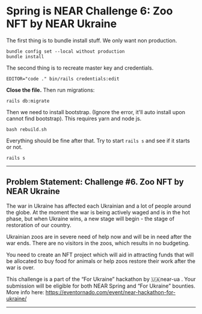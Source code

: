 # Spring is NEAR Challenge 6: Zoo NFT by NEAR Ukraine

The first thing is to bundle install stuff. We only want non production. 

```
bundle config set --local without production
bundle install
```

The second thing is to recreate master key and credentials. 

```
EDITOR="code ." bin/rails credentials:edit
```

**Close the file.** Then run migrations:

```
rails db:migrate
```

Then we need to install bootstrap. (Ignore the error, it'll auto install upon cannot find bootstrap). 
This requires yarn and node js. 

```
bash rebuild.sh
```

Everything should be fine after that. Try to start `rails s` and see if it starts or not. 

```
rails s
```

---

## Problem Statement: Challenge #6. Zoo NFT by NEAR Ukraine
The war in Ukraine has affected each Ukrainian and a lot of people around the globe. At the moment the war is being actively waged and is in the hot phase, but when Ukraine wins, a new stage will begin - the stage of restoration of our country.  

Ukrainian zoos are in severe need of help now and will be in need after the war ends. There are no visitors in the zoos, which results in no budgeting.

You need to create an NFT project which will aid in attracting funds that will be allocated to buy food for animals or help zoos restore their work after the war is over.

This challenge is a part of the “For Ukraine” hackathon by 🇺🇦near-ua . Your submission will be eligible for both NEAR Spring and “For Ukraine” bounties. More info here: https://eventornado.com/event/near-hackathon-for-ukraine/

---
